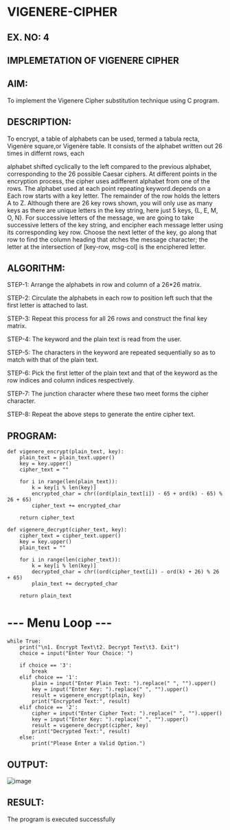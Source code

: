 # VIGENERE-CIPHER
## EX. NO: 4
 

## IMPLEMETATION OF VIGENERE CIPHER
 

## AIM:

To implement the Vigenere Cipher substitution technique using C program.

## DESCRIPTION:

To encrypt, a table of alphabets can be used, termed a tabula recta, Vigenère square,or Vigenère table. It consists of the alphabet written out 26 times in differnt rows, each
 
alphabet shifted cyclically to the left compared to the previous alphabet, corresponding to the 26 possible Caesar ciphers. At different points in the encryption process, the cipher uses adifferent alphabet from one of the rows. The alphabet used at each point repeating keyword.depends on a Each row starts with a key letter. The remainder of the row holds the letters A to Z. Although there are 26 key rows shown, you will only use as many keys as there are unique letters in the key string, here just 5 keys, {L, E, M, O, N}. For successive letters of the message, we are going to take successive letters of the key string, and encipher each message letter using its corresponding key row. Choose the next letter of the key, go along that row to find the column heading that	atches the message character; the letter at the intersection of
[key-row, msg-col] is the enciphered letter.


## ALGORITHM:

STEP-1: Arrange the alphabets in row and column of a 26*26 matrix.

STEP-2: Circulate the alphabets in each row to position left such that the first letter is attached to last.

STEP-3: Repeat this process for all 26 rows and construct the final key matrix.

STEP-4: The keyword and the plain text is read from the user.

STEP-5: The characters in the keyword are repeated sequentially so as to match with that of the plain text.

STEP-6: Pick the first letter of the plain text and that of the keyword as the row indices and column indices respectively.

STEP-7: The junction character where these two meet forms the cipher character.

STEP-8: Repeat the above steps to generate the entire cipher text.


## PROGRAM:
```
def vigenere_encrypt(plain_text, key):
    plain_text = plain_text.upper()
    key = key.upper()
    cipher_text = ""

    for i in range(len(plain_text)):
        k = key[i % len(key)]
        encrypted_char = chr((ord(plain_text[i]) - 65 + ord(k) - 65) % 26 + 65)
        cipher_text += encrypted_char

    return cipher_text

def vigenere_decrypt(cipher_text, key):
    cipher_text = cipher_text.upper()
    key = key.upper()
    plain_text = ""

    for i in range(len(cipher_text)):
        k = key[i % len(key)]
        decrypted_char = chr((ord(cipher_text[i]) - ord(k) + 26) % 26 + 65)
        plain_text += decrypted_char

    return plain_text
```
# --- Menu Loop ---
```
while True:
    print("\n1. Encrypt Text\t2. Decrypt Text\t3. Exit")
    choice = input("Enter Your Choice: ")

    if choice == '3':
        break
    elif choice == '1':
        plain = input("Enter Plain Text: ").replace(" ", "").upper()
        key = input("Enter Key: ").replace(" ", "").upper()
        result = vigenere_encrypt(plain, key)
        print("Encrypted Text:", result)
    elif choice == '2':
        cipher = input("Enter Cipher Text: ").replace(" ", "").upper()
        key = input("Enter Key: ").replace(" ", "").upper()
        result = vigenere_decrypt(cipher, key)
        print("Decrypted Text:", result)
    else:
        print("Please Enter a Valid Option.")
```

## OUTPUT:
![image](https://github.com/user-attachments/assets/a8aa443d-5422-4b10-bbc2-bbd946e05754)


## RESULT:
The program is executed successfully
